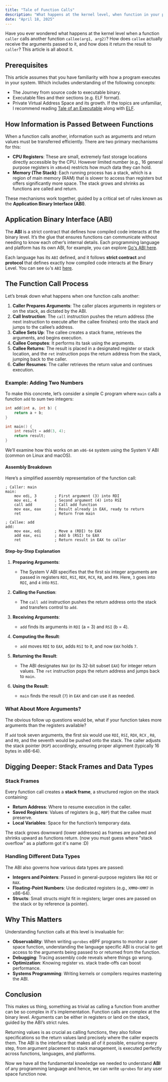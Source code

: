 ```yaml
---
title: "Tale of Function Calls"
description: "What happens at the kernel level, when function in your program calls another."
date: "April 18, 2025"
---
```


Have you ever wondered what happens at the kernel level when a function `caller`
calls another function `callee(arg1, arg2)`? How does `callee` actually receive
the arguments passed to it, and how does it return the result to `caller`?
This article is all about it.

## Prerequisites

This article assumes that you have familiarity with how a program executes in
your system. Which includes understanding of the following concepts:

- The Journey from source code to executable binary.
- Executable files and their sections (e.g. ELF format).
- Private Virtual Address Space and its growth.
  If the topics are unfamiliar, I recommend reading [Tale of an Executable](https://www.prateeksingh.tech/writings/tech/cs/tale-of-executable)
  along with [ELF](https://www.prateeksingh.tech/writings/tech/ebpf/elf).

## How Information is Passed Between Functions

When a function calls another, information such as arguments and return values
must be transferred efficiently. There are two primary mechanisms for this:

- **CPU Registers**: These are small, extremely fast storage locations directly
  accessible by the CPU. However limited number (e.g., 16 general purpose registers
  in `x86x64`) restricts how much data they can hold.
- **Memory (The Stack)**: Each running process has a stack, which is a region of
  main memory (RAM) that is slower to access than registers but offers significantly
  more space. The stack grows and shrinks as functions are called and return.

These mechanisms work together, guided by a critical set of rules known as the
**Application Binary Interface (ABI)**.

## Application Binary Interface (ABI)

The **ABI** is a strict contract that defines how compiled code interacts at the
binary level. It’s the glue that ensures functions can communicate without needing
to know each other’s internal details. Each programming language and platform
has its own ABI, for example, you can explore [Go's ABI here](https://go.googlesource.com/go/+/refs/heads/dev.regabi/src/cmd/compile/internal-abi.md#amd64-architecture).

Each language has its `ABI` defined, and it follows **strict contract** and
**protocol** that defines exactly how compiled code interacts at the Binary Level.
You can see `Go`'s `ABI` [here](https://go.googlesource.com/go/+/refs/heads/dev.regabi/src/cmd/compile/internal-abi.md#amd64-architecture).

## The Function Call Process

Let’s break down what happens when one function calls another:

1. **Caller Prepares Arguments**: The caller places arguments in registers or on
   the stack, as dictated by the ABI.
2. **Call Instruction**: The `call` instruction pushes the return address (the
   next instruction to execute after the callee finishes) onto the stack and jumps
   to the callee’s address.
3. **Callee Sets Up**: The callee creates a stack frame, retrieves the arguments,
   and begins execution.
4. **Callee Computes**: It performs its task using the arguments.
5. **Callee Returns**: The result is placed in a designated register or stack
   location, and the `ret` instruction pops the return address from the stack,
   jumping back to the caller.
6. **Caller Resumes**: The caller retrieves the return value and continues execution.

### Example: Adding Two Numbers

To make this concrete, let’s consider a simple C program where `main` calls a
function `add` to sum two integers:

```c
int add(int a, int b) {
    return a + b;
}

int main() {
    int result = add(3, 4);
    return result;
}
```

We’ll examine how this works on an `x86-64` system using the System V ABI (common
on Linux and macOS).

#### Assembly Breakdown

Here’s a simplified assembly representation of the function call:

```assembly
; Caller: main
main:
    mov edi, 3        ; First argument (3) into RDI
    mov esi, 4        ; Second argument (4) into RSI
    call add          ; Call add function
    mov eax, eax      ; Result already in EAX, ready to return
    ret               ; Return from main

; Callee: add
add:
    mov eax, edi      ; Move a (RDI) to EAX
    add eax, esi      ; Add b (RSI) to EAX
    ret               ; Return result in EAX to caller
```

#### Step-by-Step Explanation

1. **Preparing Arguments**:

   - The System V ABI specifies that the first six integer arguments are passed
     in registers `RDI`, `RSI`, `RDX`, `RCX`, `R8`, and `R9`. Here, `3` goes into
     `RDI`, and `4` into `RSI`.

2. **Calling the Function**:

   - The `call add` instruction pushes the return address onto the stack and
     transfers control to `add`.

3. **Receiving Arguments**:

   - `add` finds its arguments in `RDI` (a = 3) and `RSI` (b = 4).

4. **Computing the Result**:

   - `add` moves `RDI` to `EAX`, adds `RSI` to it, and now `EAX` holds `7`.

5. **Returning the Result**:

   - The ABI designates `RAX` (or its 32-bit subset `EAX`) for integer return
     values. The `ret` instruction pops the return address and jumps back to `main`.

6. **Using the Result**:
   - `main` finds the result (`7`) in `EAX` and can use it as needed.

### What About More Arguments?

The obvious follow up questions would be, what if your function takes more arguments
than the registers available?

If `add` took seven arguments, the first six would use `RDI`, `RSI`, `RDX`, `RCX`
, `R8`, and `R9`, and the seventh would be pushed onto the stack. The caller adjusts
the stack pointer (`RSP`) accordingly, ensuring proper alignment (typically 16 bytes
in x86-64).

## Digging Deeper: Stack Frames and Data Types

### Stack Frames

Every function call creates a **stack frame**, a structured region on the stack containing:

- **Return Address**: Where to resume execution in the caller.
- **Saved Registers**: Values of registers (e.g., `RBP`) that the callee must preserve.
- **Local Variables**: Space for the function’s temporary data.

The stack grows downward (lower addresses) as frames are pushed and shrinks upward
as functions return. (now you must guess where "stack overflow" as a platform got
it's name :D)

### Handling Different Data Types

The ABI also governs how various data types are passed:

- **Integers and Pointers**: Passed in general-purpose registers like `RDI` or `RAX`.
- **Floating-Point Numbers**: Use dedicated registers (e.g., `XMM0`–`XMM7` in x86-64).
- **Structs**: Small structs might fit in registers; larger ones are passed on the
  stack or by reference (a pointer).

## Why This Matters

Understanding function calls at this level is invaluable for:

- **Observability**: When writing `uprobes` eBPF programs to monitor a user space
  function, understanding the language specific ABI is crucial to get access to
  the arguments being passed to or returned from the function.
- **Debugging**: Tracing assembly code reveals where things go wrong.
- **Optimization**: Knowing register vs. stack trade-offs can boost performance.
- **Systems Programming**: Writing kernels or compilers requires mastering the ABI.

## Conclusion

This makes us thing, something as trivial as calling a function from another can
be so complex in it's implementation. Function calls are complex at the binary
level. Arguments can be either in registers or land on the stack, guided by the
ABI’s strict rules.

Returning values is as crucial as calling functions, they also follow specifications
so the return values land precisely where the caller expects them. The ABI is the
interface that makes all of it possible, ensuring every step, from argument placement
to stack management, is executed perfectly across functions, languages, and platforms.

Now we have all the fundamental knowledge we needed to understand **ABI** of any
programming language and hence, we can write `uprobes` for any user space function
now.

